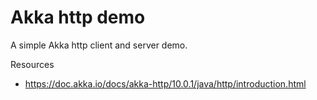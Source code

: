 # Akka http demo
A simple Akka http client and server demo.

Resources
* https://doc.akka.io/docs/akka-http/10.0.1/java/http/introduction.html
